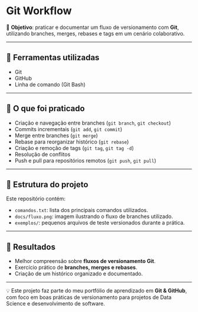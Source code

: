 # Git Workflow

📌 **Objetivo**: praticar e documentar um fluxo de versionamento com **Git**, utilizando branches, merges, rebases e tags em um cenário colaborativo.

---

## 🔧 Ferramentas utilizadas
- Git
- GitHub
- Linha de comando (Git Bash)

---

## 🚀 O que foi praticado
- Criação e navegação entre branches (`git branch`, `git checkout`)
- Commits incrementais (`git add`, `git commit`)
- Merge entre branches (`git merge`)
- Rebase para reorganizar histórico (`git rebase`)
- Criação e remoção de tags (`git tag`, `git tag -d`)
- Resolução de conflitos
- Push e pull para repositórios remotos (`git push`, `git pull`)

---

## 📂 Estrutura do projeto
Este repositório contém:
- `comandos.txt`: lista dos principais comandos utilizados.
- `docs/fluxo.png`: imagem ilustrando o fluxo de branches utilizado.
- `exemplos/`: pequenos arquivos de teste versionados durante a prática.

---

## 📌 Resultados
- Melhor compreensão sobre **fluxos de versionamento Git**.  
- Exercício prático de **branches, merges e rebases**.  
- Criação de um histórico organizado e documentado.  

---

💡 Este projeto faz parte do meu portfólio de aprendizado em **Git & GitHub**, com foco em boas práticas de versionamento para projetos de Data Science e desenvolvimento de software.

